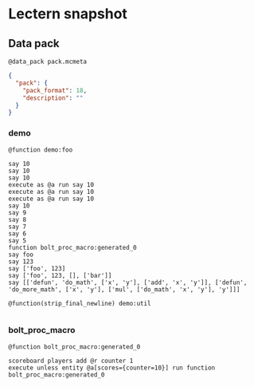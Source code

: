 # Lectern snapshot

## Data pack

`@data_pack pack.mcmeta`

```json
{
  "pack": {
    "pack_format": 18,
    "description": ""
  }
}
```

### demo

`@function demo:foo`

```mcfunction
say 10
say 10
say 10
execute as @a run say 10
execute as @a run say 10
execute as @a run say 10
say 10
say 9
say 8
say 7
say 6
say 5
function bolt_proc_macro:generated_0
say foo
say 123
say ['foo', 123]
say ['foo', 123, [], ['bar']]
say [['defun', 'do_math', ['x', 'y'], ['add', 'x', 'y']], ['defun', 'do_more_math', ['x', 'y'], ['mul', ['do_math', 'x', 'y'], 'y']]]
```

`@function(strip_final_newline) demo:util`

```mcfunction

```

### bolt_proc_macro

`@function bolt_proc_macro:generated_0`

```mcfunction
scoreboard players add @r counter 1
execute unless entity @a[scores={counter=10}] run function bolt_proc_macro:generated_0
```

